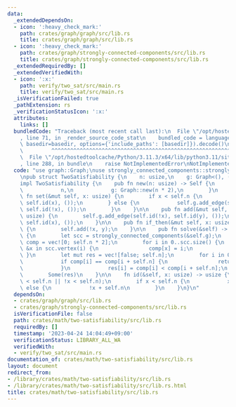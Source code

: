 ```yaml
---
data:
  _extendedDependsOn:
  - icon: ':heavy_check_mark:'
    path: crates/graph/graph/src/lib.rs
    title: crates/graph/graph/src/lib.rs
  - icon: ':heavy_check_mark:'
    path: crates/graph/strongly-connected-components/src/lib.rs
    title: crates/graph/strongly-connected-components/src/lib.rs
  _extendedRequiredBy: []
  _extendedVerifiedWith:
  - icon: ':x:'
    path: verify/two_sat/src/main.rs
    title: verify/two_sat/src/main.rs
  _isVerificationFailed: true
  _pathExtension: rs
  _verificationStatusIcon: ':x:'
  attributes:
    links: []
  bundledCode: "Traceback (most recent call last):\n  File \"/opt/hostedtoolcache/Python/3.11.3/x64/lib/python3.11/site-packages/onlinejudge_verify/documentation/build.py\"\
    , line 71, in _render_source_code_stat\n    bundled_code = language.bundle(stat.path,\
    \ basedir=basedir, options={'include_paths': [basedir]}).decode()\n          \
    \         ^^^^^^^^^^^^^^^^^^^^^^^^^^^^^^^^^^^^^^^^^^^^^^^^^^^^^^^^^^^^^^^^^^^^^^^^^^^^^^^^^\n\
    \  File \"/opt/hostedtoolcache/Python/3.11.3/x64/lib/python3.11/site-packages/onlinejudge_verify/languages/rust.py\"\
    , line 288, in bundle\n    raise NotImplementedError\nNotImplementedError\n"
  code: "use graph::Graph;\nuse strongly_connected_components::strongly_connected_components;\n\
    \npub struct TwoSatisfiability {\n    n: usize,\n    g: Graph<(), ()>,\n}\n\n\
    impl TwoSatisfiability {\n    pub fn new(n: usize) -> Self {\n        Self {\n\
    \            n,\n            g: Graph::new(n * 2),\n        }\n    }\n\n    pub\
    \ fn set(&mut self, x: usize) {\n        if x < self.n {\n            self.g.add_edge(self.id(!x),\
    \ self.id(x), ());\n        } else {\n            self.g.add_edge(self.id(x),\
    \ self.id(!x), ());\n        }\n    }\n\n    pub fn add(&mut self, x: usize, y:\
    \ usize) {\n        self.g.add_edge(self.id(!x), self.id(y), ());\n        self.g.add_edge(self.id(!y),\
    \ self.id(x), ());\n    }\n\n    pub fn if_then(&mut self, x: usize, y: usize)\
    \ {\n        self.add(!x, y);\n    }\n\n    pub fn solve(&self) -> Option<Vec<bool>>\
    \ {\n        let scc = strongly_connected_components(&self.g);\n        let mut\
    \ comp = vec![0; self.n * 2];\n        for i in 0..scc.size() {\n            for\
    \ &x in scc.vertex(i) {\n                comp[x] = i;\n            }\n       \
    \ }\n        let mut res = vec![false; self.n];\n        for i in 0..self.n {\n\
    \            if comp[i] == comp[i + self.n] {\n                return None;\n\
    \            }\n            res[i] = comp[i] < comp[i + self.n];\n        }\n\
    \        Some(res)\n    }\n\n    fn id(&self, x: usize) -> usize {\n        assert!(x\
    \ < self.n || !x < self.n);\n        if x < self.n {\n            x\n        }\
    \ else {\n            !x + self.n\n        }\n    }\n}\n"
  dependsOn:
  - crates/graph/graph/src/lib.rs
  - crates/graph/strongly-connected-components/src/lib.rs
  isVerificationFile: false
  path: crates/math/two-satisfiability/src/lib.rs
  requiredBy: []
  timestamp: '2023-04-24 14:04:49+09:00'
  verificationStatus: LIBRARY_ALL_WA
  verifiedWith:
  - verify/two_sat/src/main.rs
documentation_of: crates/math/two-satisfiability/src/lib.rs
layout: document
redirect_from:
- /library/crates/math/two-satisfiability/src/lib.rs
- /library/crates/math/two-satisfiability/src/lib.rs.html
title: crates/math/two-satisfiability/src/lib.rs
---
```

